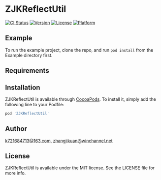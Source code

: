 # ZJKReflectUtil

[![CI Status](https://img.shields.io/travis/k721684713@163.com/ZJKReflectUtil.svg?style=flat)](https://travis-ci.org/k721684713@163.com/ZJKReflectUtil)
[![Version](https://img.shields.io/cocoapods/v/ZJKReflectUtil.svg?style=flat)](https://cocoapods.org/pods/ZJKReflectUtil)
[![License](https://img.shields.io/cocoapods/l/ZJKReflectUtil.svg?style=flat)](https://cocoapods.org/pods/ZJKReflectUtil)
[![Platform](https://img.shields.io/cocoapods/p/ZJKReflectUtil.svg?style=flat)](https://cocoapods.org/pods/ZJKReflectUtil)

## Example

To run the example project, clone the repo, and run `pod install` from the Example directory first.

## Requirements

## Installation

ZJKReflectUtil is available through [CocoaPods](https://cocoapods.org). To install
it, simply add the following line to your Podfile:

```ruby
pod 'ZJKReflectUtil'
```

## Author

k721684713@163.com, zhangjikuan@winchannel.net

## License

ZJKReflectUtil is available under the MIT license. See the LICENSE file for more info.
